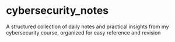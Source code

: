 # cybersecurity_notes
A structured collection of daily notes and practical insights from my cybersecurity course, organized for easy reference and revision
